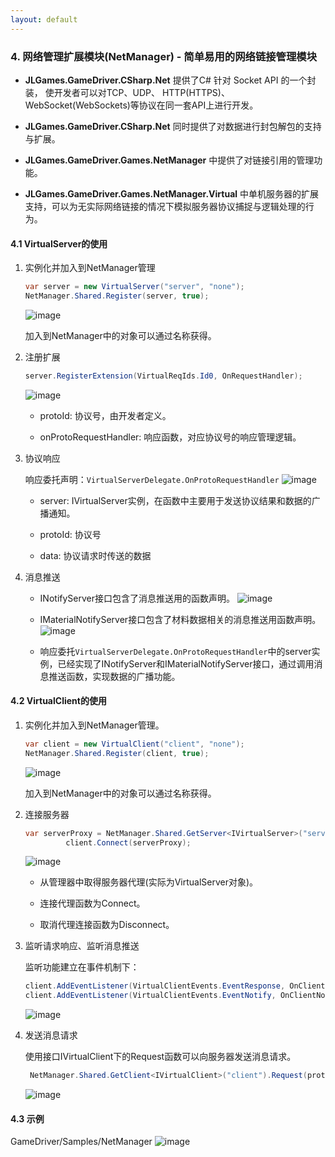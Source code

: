 ```yaml
---
layout: default
---
```

### 4. 网络管理扩展模块(NetManager) - 简单易用的网络链接管理模块

+ **JLGames.GameDriver.CSharp.Net** 提供了C# 针对 Socket API 的一个封装， 使开发者可以对TCP、UDP、 HTTP(HTTPS)、WebSocket(WebSockets)等协议在同一套API上进行开发。

+ **JLGames.GameDriver.CSharp.Net** 同时提供了对数据进行封包解包的支持与扩展。

+ **JLGames.GameDriver.Games.NetManager** 中提供了对链接引用的管理功能。 

+ **JLGames.GameDriver.Games.NetManager.Virtual** 中单机服务器的扩展支持，可以为无实际网络链接的情况下模拟服务器协议捕捉与逻辑处理的行为。 

#### 4.1 VirtualServer的使用

1. 实例化并加入到NetManager管理
   
   ```C#
   var server = new VirtualServer("server", "none");
   NetManager.Shared.Register(server, true);
   ```

   ![image](assets/img/net_7.png)

   加入到NetManager中的对象可以通过名称获得。

2. 注册扩展
   ```C#
   server.RegisterExtension(VirtualReqIds.Id0, OnRequestHandler);
   ```
   ![image](assets/img/net_8.png)

   + protoId: 协议号，由开发者定义。
   
   + onProtoRequestHandler: 响应函数，对应协议号的响应管理逻辑。

3. 协议响应
   
   响应委托声明：`VirtualServerDelegate.OnProtoRequestHandler`
   ![image](assets/img/net_9.png)

   + server: IVirtualServer实例，在函数中主要用于发送协议结果和数据的广播通知。
   
   + protoId: 协议号
   
   + data: 协议请求时传送的数据

4. 消息推送

   + INotifyServer接口包含了消息推送用的函数声明。
   ![image](assets/img/net_10.png)
   
   + IMaterialNotifyServer接口包含了材料数据相关的消息推送用函数声明。
   ![image](assets/img/net_11.png)

   + 响应委托`VirtualServerDelegate.OnProtoRequestHandler`中的server实例，已经实现了INotifyServer和IMaterialNotifyServer接口，通过调用消息推送函数，实现数据的广播功能。

#### 4.2 VirtualClient的使用

1. 实例化并加入到NetManager管理。
   ```C#
   var client = new VirtualClient("client", "none");
   NetManager.Shared.Register(client, true);
   ```
   ![image](assets/img/net_7.png)
   
   加入到NetManager中的对象可以通过名称获得。
   
2. 连接服务器
   ```C#
   var serverProxy = NetManager.Shared.GetServer<IVirtualServer>("server") as IVirtualServerProxy;
            client.Connect(serverProxy);
   ```
   ![image](assets/img/net_12.png)
   
   + 从管理器中取得服务器代理(实际为VirtualServer对象)。
   
   + 连接代理函数为Connect。
   
   + 取消代理连接函数为Disconnect。

3. 监听请求响应、监听消息推送
   
   监听功能建立在事件机制下：
   ```C#
   client.AddEventListener(VirtualClientEvents.EventResponse, OnClientResponse);
   client.AddEventListener(VirtualClientEvents.EventNotify, OnClientNotify);
   ```
   ![image](assets/img/net_13.png)

4. 发送消息请求

   使用接口IVirtualClient下的Request函数可以向服务器发送消息请求。
   ```C#
    NetManager.Shared.GetClient<IVirtualClient>("client").Request(protoId, m_InputRequestData.text.Trim());
   ```
   ![image](assets/img/net_14.png)

#### 4.3 示例

  GameDriver/Samples/NetManager
  ![image](assets/img/net_6.png)